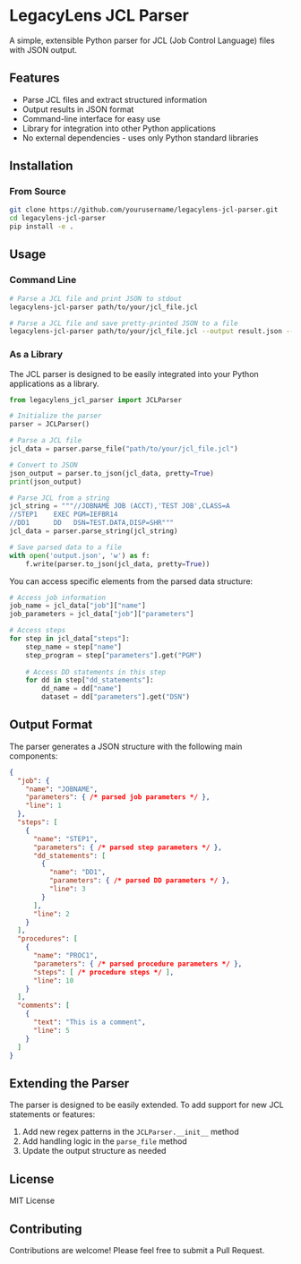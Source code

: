 # LegacyLens JCL Parser

A simple, extensible Python parser for JCL (Job Control Language) files with JSON output.

## Features

- Parse JCL files and extract structured information
- Output results in JSON format
- Command-line interface for easy use
- Library for integration into other Python applications
- No external dependencies - uses only Python standard libraries

## Installation

### From Source

```bash
git clone https://github.com/yourusername/legacylens-jcl-parser.git
cd legacylens-jcl-parser
pip install -e .
```

## Usage

### Command Line

```bash
# Parse a JCL file and print JSON to stdout
legacylens-jcl-parser path/to/your/jcl_file.jcl

# Parse a JCL file and save pretty-printed JSON to a file
legacylens-jcl-parser path/to/your/jcl_file.jcl --output result.json --pretty
```

### As a Library

The JCL parser is designed to be easily integrated into your Python applications as a library.

```python
from legacylens_jcl_parser import JCLParser

# Initialize the parser
parser = JCLParser()

# Parse a JCL file
jcl_data = parser.parse_file("path/to/your/jcl_file.jcl")

# Convert to JSON
json_output = parser.to_json(jcl_data, pretty=True)
print(json_output)

# Parse JCL from a string
jcl_string = """//JOBNAME JOB (ACCT),'TEST JOB',CLASS=A
//STEP1    EXEC PGM=IEFBR14
//DD1      DD   DSN=TEST.DATA,DISP=SHR"""
jcl_data = parser.parse_string(jcl_string)

# Save parsed data to a file
with open('output.json', 'w') as f:
    f.write(parser.to_json(jcl_data, pretty=True))
```

You can access specific elements from the parsed data structure:

```python
# Access job information
job_name = jcl_data["job"]["name"]
job_parameters = jcl_data["job"]["parameters"]

# Access steps
for step in jcl_data["steps"]:
    step_name = step["name"]
    step_program = step["parameters"].get("PGM")
    
    # Access DD statements in this step
    for dd in step["dd_statements"]:
        dd_name = dd["name"]
        dataset = dd["parameters"].get("DSN")
```

## Output Format

The parser generates a JSON structure with the following main components:

```json
{
  "job": {
    "name": "JOBNAME",
    "parameters": { /* parsed job parameters */ },
    "line": 1
  },
  "steps": [
    {
      "name": "STEP1",
      "parameters": { /* parsed step parameters */ },
      "dd_statements": [
        {
          "name": "DD1",
          "parameters": { /* parsed DD parameters */ },
          "line": 3
        }
      ],
      "line": 2
    }
  ],
  "procedures": [
    {
      "name": "PROC1",
      "parameters": { /* parsed procedure parameters */ },
      "steps": [ /* procedure steps */ ],
      "line": 10
    }
  ],
  "comments": [
    {
      "text": "This is a comment",
      "line": 5
    }
  ]
}
```

## Extending the Parser

The parser is designed to be easily extended. To add support for new JCL statements or features:

1. Add new regex patterns in the `JCLParser.__init__` method
2. Add handling logic in the `parse_file` method
3. Update the output structure as needed

## License

MIT License

## Contributing

Contributions are welcome! Please feel free to submit a Pull Request.